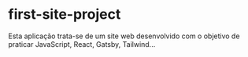 # first-site-project

Esta aplicação trata-se de um site web desenvolvido com o objetivo de praticar JavaScript, React, Gatsby, Tailwind...